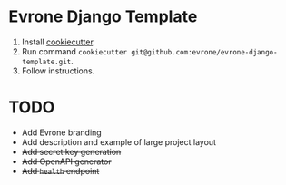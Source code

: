 # Evrone Django Template


1. Install [cookiecutter](https://github.com/cookiecutter/cookiecutter).
2. Run command `cookiecutter git@github.com:evrone/evrone-django-template.git`.
3. Follow instructions.


# TODO
- Add Evrone branding
- Add description and example of large project layout
- ~~Add secret key generation~~
- ~~Add OpenAPI generator~~
- ~~Add `health` endpoint~~
